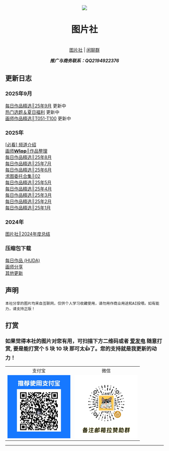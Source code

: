 <p align="center">
    <img src="https://wp-cdn.4ce.cn/v2/KIOEBCs.jpeg" align="center" width="25%">
</p>
<p align="center"><h1 align="center">图片社</h1></p>
<p align="center">
    <br>
    <a href="https://pd.qq.com/s/dzh3pm0at">图片社</a> |
    <a href="https://qun.qq.com/universal-share/share?ac=1&authKey=BjtFN8poTfGfkuuJHBBFXWOMoq6h3pb%2B5Yja0nKCn8t2H9SZ4YDiiSPWuAmwcnm4&busi_data=eyJncm91cENvZGUiOiIxOTY1Mzc4MzciLCJ0b2tlbiI6Ik1aMDZMK09uc250NUxFeXFKMEZncFhoc0FGeXlKMTcxTzdyeHIyb0UwQVBmNzg4VHV2dkZDc0xNNllDOWs0VVUiLCJ1aW4iOiIxMzExMzQ4MjIyIn0%3D&data=-FnWe_rbJhflzvVqdRpGmmvT5lu8h6GgRzrpIn9q4uAfS96SaZiiqG4EeQdJIG0grdbztm9bwi8YjBgtn6hm3Q&svctype=4&tempid=h5_group_info
    ">闲聊群</a>
     </p>
</p> 
<p align="center"><b><i
>推广与商务联系：QQ2194922376</i></b></p>

## 更新日志

### 2025年9月
[每日作品精选║25年9月](作品指南/图片社║每日作品精选║25年9月.md)  更新中  
[热门选题＆夏日福利](作品指南/热门选题＆夏日福利.md)  更新中    
[画师作品精选║T051-T100](作品指南/图片社║画师作品精选║T051-T100.md)  更新中  

### 2025年
[[必看] 频道介绍](重要通知/[必看]%20频道介绍.md)  
[画师𝗪𝗹𝗼𝗽║作品整理](作品指南/付费画师系列/图片社║画师𝗪𝗹𝗼𝗽║作品整理.md)  
[每日作品精选║25年8月](作品指南/图片社║每日作品精选║25年8月.md)    
[每日作品精选║25年7月](作品指南/已完成/2025/图片社║每日作品精选║25年7月.md)  
[每日作品精选║25年6月](作品指南/已完成/2025/图片社║每日作品精选║25年6月.md)  
[求图委托合集║02](作品指南/已完成/委托系列/图片社║求图委托合集║02.md)  
[每日作品精选║25年5月](作品指南/已完成/2025/图片社║每日作品精选║25年5月.md)   
[每日作品精选║25年4月](作品指南/已完成/2025/图片社║每日作品精选║25年4月.md)   
[每日作品精选║25年3月](作品指南/已完成/2025/图片社║每日作品精选║25年3月.md)   
[每日作品精选║25年2月](作品指南/已完成/2025/图片社║每日作品精选║25年2月.md)  
[每日作品精选║25年1月](作品指南/已完成/2025/图片社║每日作品精选║25年1月.md)  

### 2024年
[图片社║2024年度总结](作品指南/已完成/2024/图片社║2024年度总结.md)  

### 压缩包下载
[每日作品 (HUDA)](https://pan.baidu.com/s/1gfkYIfZHgidxCGMfjr7JeA?pwd=huda#list/path=%2F)  
[画师分享](https://pan.baidu.com/s/13sAUu9k4yZ2jGV-bhoo92Q?pwd=huda)  
[其他更新](https://pan.baidu.com/s/1iQTDJDPA1ws-deHdgd3hYQ?pwd=huda)  

## 声明
    本社分享的图片均来自互联网，仅供个人学习收藏使用，请勿用作商业用途和AI投喂。如有能力，请支持正版！

## 打赏

### 如果觉得本社的图片对您有用，可扫描下方二维码或者 [爱发电](https://afdian.com/a/ASHUHUDA) 随意打赏, 要是能打赏个 5 块 10 块 那可太👍了。您的支持就是我更新的动力！

<table>
<tr>
<td align=center>支付宝</td>
<td align=center>微信</td>
</tr>

<tr>
<td>
<img src="重要通知/.images/支付宝支付.png" width=200 >
</td>
<td>
<img src="重要通知/.images/打赏.png" width="200" >
</td>
</tr>

</table>

---